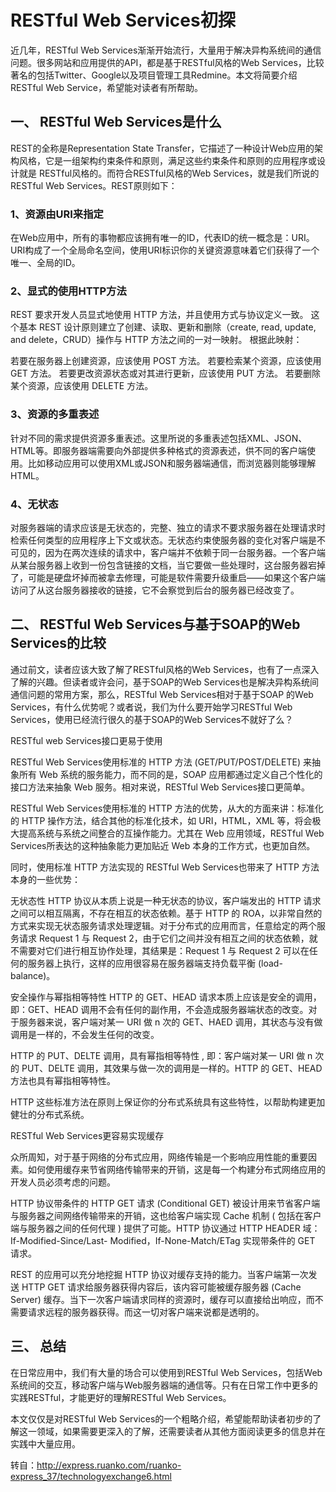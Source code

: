 # RESTful Web Services初探
近几年，RESTful Web Services渐渐开始流行，大量用于解决异构系统间的通信问题。很多网站和应用提供的API，都是基于RESTful风格的Web Services，比较著名的包括Twitter、Google以及项目管理工具Redmine。本文将简要介绍RESTful Web Service，希望能对读者有所帮助。

## 一、 RESTful Web Services是什么
REST的全称是Representation State Transfer，它描述了一种设计Web应用的架构风格，它是一组架构约束条件和原则，满足这些约束条件和原则的应用程序或设计就是 RESTful风格的。而符合RESTful风格的Web Services，就是我们所说的RESTful Web Services。REST原则如下：

### 1、资源由URI来指定

在Web应用中，所有的事物都应该拥有唯一的ID，代表ID的统一概念是：URI。URI构成了一个全局命名空间，使用URI标识你的关键资源意味着它们获得了一个唯一、全局的ID。

### 2、显式的使用HTTP方法

REST 要求开发人员显式地使用 HTTP 方法，并且使用方式与协议定义一致。 这个基本 REST 设计原则建立了创建、读取、更新和删除（create, read, update, and delete，CRUD）操作与 HTTP 方法之间的一对一映射。 根据此映射：

若要在服务器上创建资源，应该使用 POST 方法。
若要检索某个资源，应该使用 GET 方法。
若要更改资源状态或对其进行更新，应该使用 PUT 方法。
若要删除某个资源，应该使用 DELETE 方法。
### 3、资源的多重表述

针对不同的需求提供资源多重表述。这里所说的多重表述包括XML、JSON、HTML等。即服务器端需要向外部提供多种格式的资源表述，供不同的客户端使用。比如移动应用可以使用XML或JSON和服务器端通信，而浏览器则能够理解HTML。

### 4、无状态

对服务器端的请求应该是无状态的，完整、独立的请求不要求服务器在处理请求时检索任何类型的应用程序上下文或状态。无状态约束使服务器的变化对客户端是不可见的，因为在两次连续的请求中，客户端并不依赖于同一台服务器。一个客户端从某台服务器上收到一份包含链接的文档，当它要做一些处理时，这台服务器宕掉了，可能是硬盘坏掉而被拿去修理，可能是软件需要升级重启——如果这个客户端访问了从这台服务器接收的链接，它不会察觉到后台的服务器已经改变了。

## 二、 RESTful Web Services与基于SOAP的Web Services的比较
通过前文，读者应该大致了解了RESTful风格的Web Services，也有了一点深入了解的兴趣。但读者或许会问，基于SOAP的Web Services也是解决异构系统间通信问题的常用方案，那么，RESTful Web Services相对于基于SOAP 的Web Services，有什么优势呢？或者说，我们为什么要开始学习RESTful Web Services，使用已经流行很久的基于SOAP的Web Services不就好了么？

RESTful web Services接口更易于使用

RESTful Web Services使用标准的 HTTP 方法 (GET/PUT/POST/DELETE) 来抽象所有 Web 系统的服务能力，而不同的是，SOAP 应用都通过定义自己个性化的接口方法来抽象 Web 服务。相对来说，RESTful Web Services接口更简单。

RESTful Web Services使用标准的 HTTP 方法的优势，从大的方面来讲：标准化的 HTTP 操作方法，结合其他的标准化技术，如 URI，HTML，XML 等，将会极大提高系统与系统之间整合的互操作能力。尤其在 Web 应用领域，RESTful Web Services所表达的这种抽象能力更加贴近 Web 本身的工作方式，也更加自然。

同时，使用标准 HTTP 方法实现的 RESTful Web Services也带来了 HTTP 方法本身的一些优势：

无状态性
HTTP 协议从本质上说是一种无状态的协议，客户端发出的 HTTP 请求之间可以相互隔离，不存在相互的状态依赖。基于 HTTP 的 ROA，以非常自然的方式来实现无状态服务请求处理逻辑。对于分布式的应用而言，任意给定的两个服务请求 Request 1 与 Request 2，由于它们之间并没有相互之间的状态依赖，就不需要对它们进行相互协作处理，其结果是：Request 1 与 Request 2 可以在任何的服务器上执行，这样的应用很容易在服务器端支持负载平衡 (load-balance)。

安全操作与幂指相等特性
HTTP 的 GET、HEAD 请求本质上应该是安全的调用，即：GET、HEAD 调用不会有任何的副作用，不会造成服务器端状态的改变。对于服务器来说，客户端对某一 URI 做 n 次的 GET、HAED 调用，其状态与没有做调用是一样的，不会发生任何的改变。

HTTP 的 PUT、DELTE 调用，具有幂指相等特性 , 即：客户端对某一 URI 做 n 次的 PUT、DELTE 调用，其效果与做一次的调用是一样的。HTTP 的 GET、HEAD 方法也具有幂指相等特性。

HTTP 这些标准方法在原则上保证你的分布式系统具有这些特性，以帮助构建更加健壮的分布式系统。

RESTful Web Services更容易实现缓存

众所周知，对于基于网络的分布式应用，网络传输是一个影响应用性能的重要因素。如何使用缓存来节省网络传输带来的开销，这是每一个构建分布式网络应用的开发人员必须考虑的问题。

HTTP 协议带条件的 HTTP GET 请求 (Conditional GET) 被设计用来节省客户端与服务器之间网络传输带来的开销，这也给客户端实现 Cache 机制 ( 包括在客户端与服务器之间的任何代理 ) 提供了可能。HTTP 协议通过 HTTP HEADER 域：If-Modified-Since/Last- Modified，If-None-Match/ETag 实现带条件的 GET 请求。

REST 的应用可以充分地挖掘 HTTP 协议对缓存支持的能力。当客户端第一次发送 HTTP GET 请求给服务器获得内容后，该内容可能被缓存服务器 (Cache Server) 缓存。当下一次客户端请求同样的资源时，缓存可以直接给出响应，而不需要请求远程的服务器获得。而这一切对客户端来说都是透明的。

## 三、 总结
在日常应用中，我们有大量的场合可以使用到RESTful Web Services，包括Web系统间的交互，移动客户端与Web服务器端的通信等。只有在日常工作中更多的实践RESTful，才能更好的理解RESTful Web Services。

本文仅仅是对RESTful Web Services的一个粗略介绍，希望能帮助读者初步的了解这一领域，如果需要更深入的了解，还需要读者从其他方面阅读更多的信息并在实践中大量应用。

转自：http://express.ruanko.com/ruanko-express_37/technologyexchange6.html
